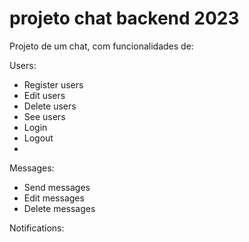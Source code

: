 # projeto chat backend 2023
Projeto de um chat, com funcionalidades de:

Users:
* Register users
* Edit users
* Delete users
* See users
* Login
* Logout
* 

  Messages:
  * Send messages
  * Edit messages
  * Delete messages
  
 
  Notifications:

  
